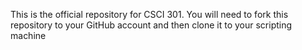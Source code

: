 This is the official repository for CSCI 301.  You will need to fork this repository to your GitHub account and then clone it to your scripting machine
